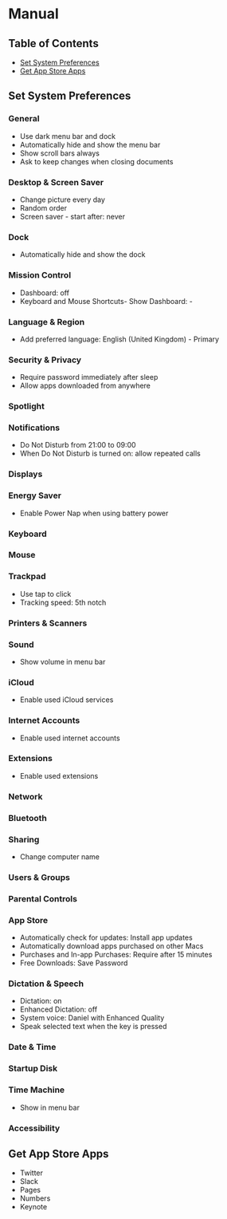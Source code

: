 # Manual

## Table of Contents

- [Set System Preferences](#set-system-preferences)
- [Get App Store Apps](#get-app-store-apps)

## Set System Preferences

### General

- Use dark menu bar and dock
- Automatically hide and show the menu bar
- Show scroll bars always
- Ask to keep changes when closing documents

### Desktop & Screen Saver

- Change picture every day
- Random order
- Screen saver - start after: never

### Dock

- Automatically hide and show the dock

### Mission Control

- Dashboard: off
- Keyboard and Mouse Shortcuts- Show Dashboard: -

### Language & Region

- Add preferred language: English (United Kingdom) - Primary

### Security & Privacy

- Require password immediately after sleep
- Allow apps downloaded from anywhere

### Spotlight

### Notifications

- Do Not Disturb from 21:00 to 09:00
- When Do Not Disturb is turned on: allow repeated calls

### Displays

### Energy Saver

- Enable Power Nap when using battery power

### Keyboard

### Mouse

### Trackpad

- Use tap to click
- Tracking speed: 5th notch

### Printers & Scanners

### Sound

- Show volume in menu bar

### iCloud

- Enable used iCloud services

### Internet Accounts

- Enable used internet accounts

### Extensions

- Enable used extensions

### Network

### Bluetooth

### Sharing

- Change computer name

### Users & Groups

### Parental Controls

### App Store

- Automatically check for updates: Install app updates
- Automatically download apps purchased on other Macs
- Purchases and In-app Purchases: Require after 15 minutes
- Free Downloads: Save Password

### Dictation & Speech

- Dictation: on
- Enhanced Dictation: off
- System voice: Daniel with Enhanced Quality
- Speak selected text when the key is pressed

### Date & Time

### Startup Disk

### Time Machine

- Show in menu bar

### Accessibility

## Get App Store Apps

- Twitter
- Slack
- Pages
- Numbers
- Keynote
